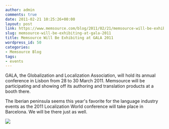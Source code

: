 ```yaml
---
author: admin
comments: true
date: 2011-02-21 10:25:26+00:00
layout: post
link: https://www.memsource.com/blog/2011/02/21/memsource-will-be-exhibiting-at-gala-2011/
slug: memsource-will-be-exhibiting-at-gala-2011
title: Memsource Will Be Exhibiting at GALA 2011
wordpress_id: 50
categories:
- Memsource Blog
tags:
- events
---
```


GALA, the Globalization and Localization Association, will hold its annual conference in Lisbon from 28 to 30 March 2011. Memsource will be participating and showing off its authoring and translation products at a booth there.<!-- more -->

The Iberian peninsula seems this year's favorite for the language industry events as the 2011 Localization World conference will take place in Barcelona. We will be there just as well.

[![](/wp-content/uploads/2011/02/gala-logo.jpg)](/wp-content/uploads/2011/02/gala-logo.jpg)
